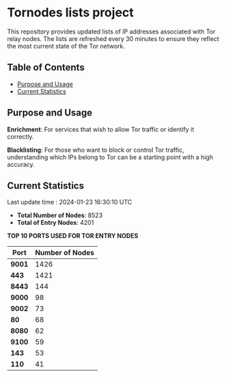 # Tornodes lists project

This repository provides updated lists of IP addresses associated with Tor relay nodes. The lists are refreshed every 30 minutes to ensure they reflect the most current state of the Tor network.

## Table of Contents

- [Purpose and Usage](#purpose-and-usage)
- [Current Statistics](#current-statistics)


## Purpose and Usage

**Enrichment**: For services that wish to allow Tor traffic or identify it correctly.

**Blacklisting**: For those who want to block or control Tor traffic, understanding which IPs belong to Tor can be a starting point with a high accuracy.

## Current Statistics

Last update time : 2024-01-23 16:30:10 UTC

- **Total Number of Nodes**: 8523
- **Total of Entry Nodes**: 4201

**TOP 10 PORTS USED FOR TOR ENTRY NODES**

| **Port** | **Number of Nodes** |
|------|-----------------|
| **9001**   | 1426  |
| **443**   | 1421  |
| **8443**   | 144  |
| **9000**   | 98  |
| **9002**   | 73  |
| **80**   | 68  |
| **8080**   | 62  |
| **9100**   | 59  |
| **143**   | 53  |
| **110**   | 41  |

